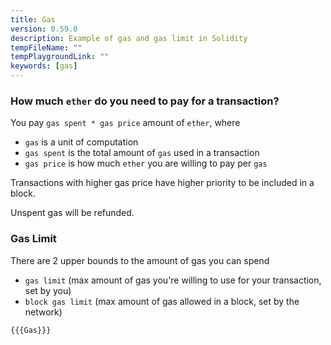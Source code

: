 ```yaml
---
title: Gas
version: 0.59.0
description: Example of gas and gas limit in Solidity
tempFileName: ""
tempPlaygroundLink: ""
keywords: [gas]
---
```


### How much `ether` do you need to pay for a transaction?

You pay `gas spent * gas price` amount of `ether`, where

- `gas` is a unit of computation
- `gas spent` is the total amount of `gas` used in a transaction
- `gas price` is how much `ether` you are willing to pay per `gas`

Transactions with higher gas price have higher priority to be included in a block.

Unspent gas will be refunded.

### Gas Limit

There are 2 upper bounds to the amount of gas you can spend

- `gas limit` (max amount of gas you're willing to use for your transaction, set by you)
- `block gas limit` (max amount of gas allowed in a block, set by the network)

```solidity
{{{Gas}}}
```
